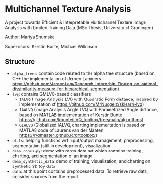 # Multichannel Texture Analysis
A project towards Efficient &amp; Interpretable Multichannel Texture Image Analysis with Limited Training Data (MSc Thesis, University of Groningen)

Author: Mariya Shumska

Supervisors: Kerstin Bunte, Michael Wilkinson

## Structure
- `alpha_trees`: contain code related to the alpha tree structure (based on C++ the implementation of Jeroen Lammers https://github.com/JeroenLam/Research-Internship-Finding-an-optimal-dissimilarity-measure-for-hierarchical-segmentation)
- `lvq`: contains GMLVQ-based classifiers:
  * `IALVQ` (Image Analysis LVQ with Quadratic Form distance, inspired by  implementation of https://github.com/MrNuggelz/sklearn-lvq)
  * `IAALVQ` (Image Analysis Angle LVQ with Parametrized Angle distance, based on MATLAB implementation of Kerstin Bunte https://github.com/kbunte/LVQ_toolbox/tree/main/algorithms)
  * `GIALVQ` (Globalized IALVQ, charting implementation is based on MATLAB code of Laurens van der Maaten https://lvdmaaten.github.io/drtoolbox/)
- `utils`: helping functions wrt input/output management, preprocessing, segmentation (still in development), visualization
- `demo_roses.py`: demo with roses data set which contains training, charting, and segmentation of an image
- `demo_synthetic_data`: demo of training, visualization, and charting on synthetic 3D toy data
- `data`: at this point contains preprocessed data. To retrieve raw data, consider sources from the report
